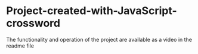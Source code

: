 # Project-created-with-JavaScript-crossword
The functionality and operation of the project are available as a video in the readme file
